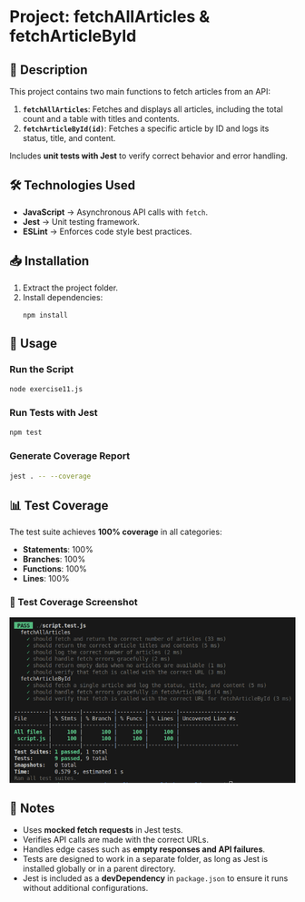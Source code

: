# Project: fetchAllArticles & fetchArticleById

## 📌 Description
This project contains two main functions to fetch articles from an API:
1. **`fetchAllArticles`**: Fetches and displays all articles, including the total count and a table with titles and contents.
2. **`fetchArticleById(id)`**: Fetches a specific article by ID and logs its status, title, and content.

Includes **unit tests with Jest** to verify correct behavior and error handling.

## 🛠️ Technologies Used
- **JavaScript** → Asynchronous API calls with `fetch`.
- **Jest** → Unit testing framework.
- **ESLint** → Enforces code style best practices.

## 📥 Installation
1. Extract the project folder.
2. Install dependencies:
   ```bash
   npm install
   ```

## 🏃 Usage
### **Run the Script**
```bash
node exercise11.js
```
### **Run Tests with Jest**
```bash
npm test
```
### **Generate Coverage Report**
```bash
jest . -- --coverage
```

## 📊 Test Coverage
The test suite achieves **100% coverage** in all categories:
- **Statements**: 100%
- **Branches**: 100%
- **Functions**: 100%
- **Lines**: 100%

### 📸 Test Coverage Screenshot
![Test Coverage Report](./screenshot.png)

## 📌 Notes
- Uses **mocked fetch requests** in Jest tests.
- Verifies API calls are made with the correct URLs.
- Handles edge cases such as **empty responses and API failures**.
- Tests are designed to work in a separate folder, as long as Jest is installed globally or in a parent directory.
- Jest is included as a **devDependency** in `package.json` to ensure it runs without additional configurations.


